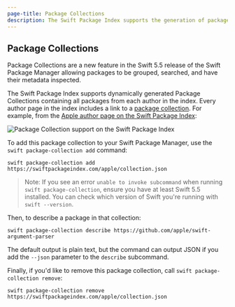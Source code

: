```yaml
---
page-title: Package Collections
description: The Swift Package Index supports the generation of package collections.
---
```


## Package Collections

Package Collections are a new feature in the Swift 5.5 release of the Swift Package Manager allowing packages to be grouped, searched, and have their metadata inspected.

The Swift Package Index supports dynamically generated Package Collections containing all packages from each author in the index. Every author page in the index includes a link to a [package collection](/apple/collection.json). For example, from the [Apple author page on the Swift Package Index](/apple):

<picture class="shadow">
  <source srcset="/images/author-page-package-collection~dark.png" media="(prefers-color-scheme: dark)">
  <img src="/images/author-page-package-collection~light.png" alt="Package Collection support on the Swift Package Index">
</picture>

To add this package collection to your Swift Package Manager, use the `swift package-collection add` command:

```
swift package-collection add https://swiftpackageindex.com/apple/collection.json
```

> Note: If you see an error `unable to invoke subcommand` when running `swift package-collection`, ensure you have at least Swift 5.5 installed. You can check which version of Swift you're running with `swift --version`.

Then, to describe a package in that collection:

```
swift package-collection describe https://github.com/apple/swift-argument-parser
```

The default output is plain text, but the command can output JSON if you add the `--json` parameter to the `describe` subcommand.

Finally, if you'd like to remove this package collection, call `swift package-collection remove`:

```
swift package-collection remove https://swiftpackageindex.com/apple/collection.json
```
